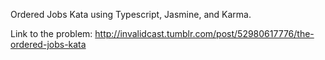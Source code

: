 Ordered Jobs Kata using Typescript, Jasmine, and Karma.

Link to the problem: http://invalidcast.tumblr.com/post/52980617776/the-ordered-jobs-kata